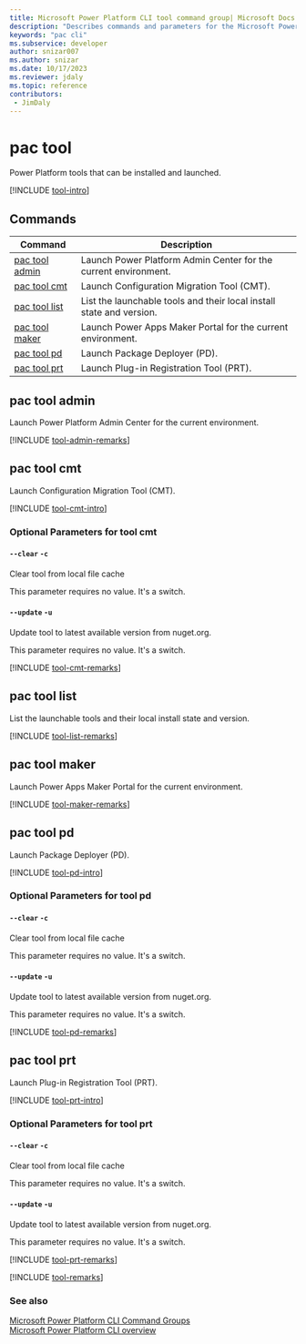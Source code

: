 ```yaml
---
title: Microsoft Power Platform CLI tool command group| Microsoft Docs
description: "Describes commands and parameters for the Microsoft Power Platform CLI tool command group."
keywords: "pac cli"
ms.subservice: developer
author: snizar007
ms.author: snizar
ms.date: 10/17/2023
ms.reviewer: jdaly
ms.topic: reference
contributors: 
 - JimDaly
---
```

<!-- 
Do not edit this file. 
This file is generated by a program and any changes will be overwritten when this topic is re-generated.
Use the include files to add additional content to this topic.
-->
# pac tool

Power Platform tools that can be installed and launched.

[!INCLUDE [tool-intro](includes/tool-intro.md)]

## Commands

|Command|Description|
|---------|---------|
|[pac tool admin](#pac-tool-admin)|Launch Power Platform Admin Center for the current environment.|
|[pac tool cmt](#pac-tool-cmt)|Launch Configuration Migration Tool (CMT).|
|[pac tool list](#pac-tool-list)|List the launchable tools and their local install state and version.|
|[pac tool maker](#pac-tool-maker)|Launch Power Apps Maker Portal for the current environment.|
|[pac tool pd](#pac-tool-pd)|Launch Package Deployer (PD).|
|[pac tool prt](#pac-tool-prt)|Launch Plug-in Registration Tool (PRT).|


## pac tool admin

Launch Power Platform Admin Center for the current environment.

[!INCLUDE [tool-admin-remarks](includes/tool-admin-remarks.md)]

## pac tool cmt

Launch Configuration Migration Tool (CMT).

[!INCLUDE [tool-cmt-intro](includes/tool-cmt-intro.md)]


### Optional Parameters for tool cmt

#### `--clear` `-c`

Clear tool from local file cache

This parameter requires no value. It's a switch.

#### `--update` `-u`

Update tool to latest available version from nuget.org.

This parameter requires no value. It's a switch.

[!INCLUDE [tool-cmt-remarks](includes/tool-cmt-remarks.md)]

## pac tool list

List the launchable tools and their local install state and version.

[!INCLUDE [tool-list-remarks](includes/tool-list-remarks.md)]

## pac tool maker

Launch Power Apps Maker Portal for the current environment.

[!INCLUDE [tool-maker-remarks](includes/tool-maker-remarks.md)]

## pac tool pd

Launch Package Deployer (PD).

[!INCLUDE [tool-pd-intro](includes/tool-pd-intro.md)]


### Optional Parameters for tool pd

#### `--clear` `-c`

Clear tool from local file cache

This parameter requires no value. It's a switch.

#### `--update` `-u`

Update tool to latest available version from nuget.org.

This parameter requires no value. It's a switch.

[!INCLUDE [tool-pd-remarks](includes/tool-pd-remarks.md)]

## pac tool prt

Launch Plug-in Registration Tool (PRT).

[!INCLUDE [tool-prt-intro](includes/tool-prt-intro.md)]


### Optional Parameters for tool prt

#### `--clear` `-c`

Clear tool from local file cache

This parameter requires no value. It's a switch.

#### `--update` `-u`

Update tool to latest available version from nuget.org.

This parameter requires no value. It's a switch.

[!INCLUDE [tool-prt-remarks](includes/tool-prt-remarks.md)]

[!INCLUDE [tool-remarks](includes/tool-remarks.md)]

### See also

[Microsoft Power Platform CLI Command Groups](index.md)<br />
[Microsoft Power Platform CLI overview](../introduction.md)